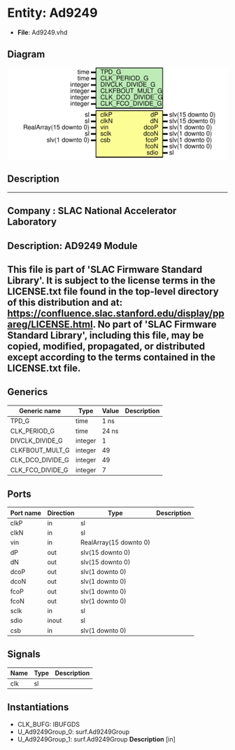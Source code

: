 # Entity: Ad9249

- **File**: Ad9249.vhd
## Diagram

![Diagram](Ad9249.svg "Diagram")
## Description

-----------------------------------------------------------------------------
 Company    : SLAC National Accelerator Laboratory
-----------------------------------------------------------------------------
 Description: AD9249 Module
-----------------------------------------------------------------------------
 This file is part of 'SLAC Firmware Standard Library'.
 It is subject to the license terms in the LICENSE.txt file found in the
 top-level directory of this distribution and at:
    https://confluence.slac.stanford.edu/display/ppareg/LICENSE.html.
 No part of 'SLAC Firmware Standard Library', including this file,
 may be copied, modified, propagated, or distributed except according to
 the terms contained in the LICENSE.txt file.
-----------------------------------------------------------------------------
## Generics

| Generic name     | Type    | Value | Description |
| ---------------- | ------- | ----- | ----------- |
| TPD_G            | time    | 1 ns  |             |
| CLK_PERIOD_G     | time    | 24 ns |             |
| DIVCLK_DIVIDE_G  | integer | 1     |             |
| CLKFBOUT_MULT_G  | integer | 49    |             |
| CLK_DCO_DIVIDE_G | integer | 49    |             |
| CLK_FCO_DIVIDE_G | integer | 7     |             |
## Ports

| Port name | Direction | Type                   | Description |
| --------- | --------- | ---------------------- | ----------- |
| clkP      | in        | sl                     |             |
| clkN      | in        | sl                     |             |
| vin       | in        | RealArray(15 downto 0) |             |
| dP        | out       | slv(15 downto 0)       |             |
| dN        | out       | slv(15 downto 0)       |             |
| dcoP      | out       | slv(1 downto 0)        |             |
| dcoN      | out       | slv(1 downto 0)        |             |
| fcoP      | out       | slv(1 downto 0)        |             |
| fcoN      | out       | slv(1 downto 0)        |             |
| sclk      | in        | sl                     |             |
| sdio      | inout     | sl                     |             |
| csb       | in        | slv(1 downto 0)        |             |
## Signals

| Name | Type | Description |
| ---- | ---- | ----------- |
| clk  | sl   |             |
## Instantiations

- CLK_BUFG: IBUFGDS
- U_Ad9249Group_0: surf.Ad9249Group
- U_Ad9249Group_1: surf.Ad9249Group
**Description**
 [in]

